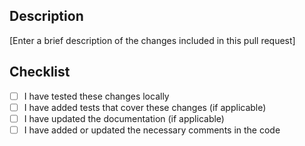 ## Description

[Enter a brief description of the changes included in this pull request]

## Checklist

-   [ ] I have tested these changes locally
-   [ ] I have added tests that cover these changes (if applicable)
-   [ ] I have updated the documentation (if applicable)
-   [ ] I have added or updated the necessary comments in the code
